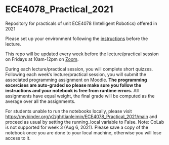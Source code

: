 # ECE4078_Practical_2021
Repository for practicals of unit ECE4078 (Intelligent Robotics) offered in 2021

Please set up your environment following the [instructions](Instructions) before the lecture.

This repo will be updated every week before the lecture/practical session on Fridays at 10am-12pm on [Zoom](https://monash.zoom.us/j/82404943087?pwd=d1dxQmpKdFp1Zis4ME55b0tFcVVsdz09). 

During each lecture/practical session, you will complete short quizzes. Following each week’s lecture/practical session, you will submit the associated programming assignment on Moodle. **The programming excercises are auto-graded so please make sure you follow the instructions and your notebook is free from runtime errors.** All assignments have equal weight, the final grade will be computed as the average over all the assignments.

For students unable to run the notebooks locally, please visit https://mybinder.org/v2/gh/tianleimin/ECE4078_Practical_2021/main and proceed as usual by setting the running_local variable to False. Note: CoLab is not supported for week 3 (Aug 6, 2021). Please save a copy of the notebook once you are done to your local machine, otherwise you will lose access to it.
